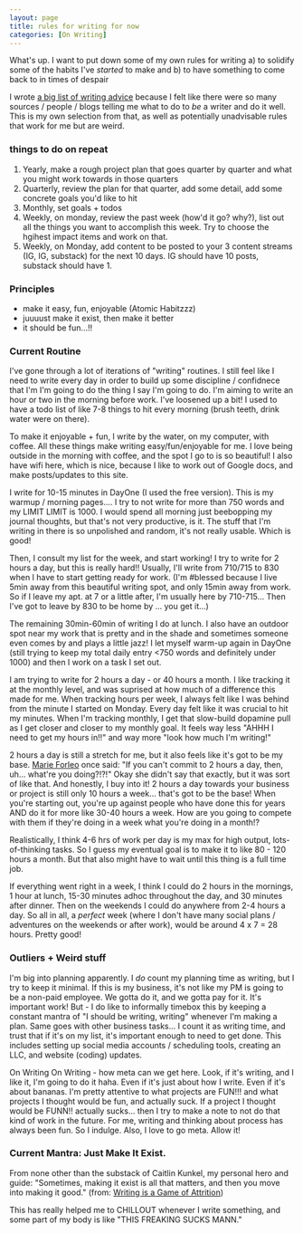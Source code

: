 ```yaml
---
layout: page
title: rules for writing for now
categories: [On Writing]
---
```


What's up. I want to put down some of my own rules for writing 
a) to solidify some of the habits I've _started_ to make and 
b) to have something to come back to in times of despair

I wrote [a big list of writing advice](https://lilya2148.github.io/on%20writing/2025/05/01/writing-advice.html) because I felt like there were so many sources / people / blogs telling me what to do to _be_ a writer and do it well. This is my own selection from that, as well as potentially unadvisable rules that work for me but are weird. 

### things to do on repeat
1. Yearly, make a rough project plan that goes quarter by quarter and what you might work towards in those quarters
2. Quarterly, review the plan for that quarter, add some detail, add some concrete goals you'd like to hit
3. Monthly, set goals + todos
4. Weekly, on monday, review the past week (how'd it go? why?), list out all the things you want to accomplish this week. Try to choose the hgihest impact items and work on that. 
5. Weekly, on Monday, add content to be posted to your 3 content streams (IG, IG, substack) for the next 10 days. IG should have 10 posts, substack should have 1. 

### Principles
- make it easy, fun, enjoyable (Atomic Habitzzz)
- juuuust make it exist, then make it better
- it should be fun...!!

### Current Routine
I've gone through a lot of iterations of "writing" routines. I still feel like I need to write every day in order to build up some discipline / confidnece that I'm I'm going to do the thing I say I'm going to do. I'm aiming to write an hour or two in the morning before work. I've loosened up a bit! I used to have a todo list of like 7-8 things to hit every morning (brush teeth, drink water were on there). 

To make it enjoyable + fun, I write by the water, on my computer, with coffee. All these things make writing easy/fun/enjoyable for me. I love being outside in the morning with coffee, and the spot I go to is so beautiful! I also have wifi here, which is nice, because I like to work out of Google docs, and make posts/updates to this site. 

I write for 10-15 minutes in DayOne (I used the free version). This is my warmup / morning pages.... I try to not write for more than 750 words and my LIMIT LIMIT is 1000. I would spend all morning just beebopping my journal thoughts, but that's not very productive, is it. The stuff that I'm writing in there is so unpolished and random, it's not really usable. Which is good! 

Then, I consult my list for the week, and start working! I try to write for 2 hours a day, but this is really hard!! Usually, I'll write from 710/715 to 830 when I have to start getting ready for work. (I'm #blessed because I live 5min away from this beautiful writing spot, and only 15min away from work. So if I leave my apt. at 7 or a little after, I'm usually here by 710-715... Then I've got to leave by 830 to be home by ... you get it...)

The remaining 30min-60min of writing I do at lunch. I also have an outdoor spot near my work that is pretty and in the shade and sometimes someone even comes by and plays a little jazz! I let myself warm-up again in DayOne (still trying to keep my total daily entry <750 words and definitely under 1000) and then I work on a task I set out. 

I am trying to write for 2 hours a day - or 40 hours a month. I like tracking it at the monthly level, and was suprised at how much of a difference this made for me. When tracking hours per week, I always felt like I was behind from the minute I started on Monday. Every day felt like it was crucial to hit my minutes. When I'm tracking monthly, I get that slow-build dopamine pull as I get closer and closer to my monthly goal. It feels way less "AHHH I need to get my hours in!!" and way more "look how much I'm writing!" 

2 hours a day is still a stretch for me, but it also feels like it's got to be my base. [Marie Forleo](https://www.marieforleo.com/) once said: "If you can't commit to 2 hours a day, then, uh... what're you doing?!?!" Okay she didn't say that exactly, but it was sort of like that. And honestly, I buy into it! 2 hours a day towards your business or project is still only 10 hours a week... that's got to be the base! When you're starting out, you're up against people who have done this for years AND do it for more like 30-40 hours a week. How are you going to compete with them if they're doing in a week what you're doing in a month!? 

Realistically, I think 4-6 hrs of work per day is my max for high output, lots-of-thinking tasks. So I guess my eventual goal is to make it to like 80 - 120 hours a month. But that also might have to wait until this thing is a full time job. 

If everything went right in a week, I think I could do 2 hours in the mornings, 1 hour at lunch, 15-30 minutes adhoc throughout the day, and 30 minutes after dinner. Then on the weekends I could do anywhere from 2-4 hours a day. So all in all, a _perfect_ week (where I don't have many social plans / adventures on the weekends or after work), would be around 4 x 7 = 28 hours. Pretty good! 

### Outliers + Weird stuff
I'm big into planning apparently. I *do* count my planning time as writing, but I try to keep it minimal. If this is my business, it's not like my PM is going to be a non-paid employee. We gotta do it, and we gotta pay for it. It's important work! But - I do like to informally timebox this by keeping a constant mantra of "I should be writing, writing" whenever I'm making a plan. Same goes with other business tasks... I count it as writing time, and trust that if it's on my list, it's important enough to need to get done. This includes setting up social media accounts / scheduling tools, creating an LLC, and website (coding) updates. 

On Writing On Writing - how meta can we get here. Look, if it's writing, and I like it, I'm going to do it haha. Even if it's just about how I write. Even if it's about bananas. I'm pretty attentive to what projects are FUN!!! and what projects I thought would be fun, and actually suck. If a project I thought would be FUNN!! actually sucks... then I try to make a note to not do that kind of work in the future. For me, writing and thinking about process has always been fun. So I indulge. Also, I love to go meta. Allow it! 

### Current Mantra: Just Make It Exist. 
From none other than the substack of Caitlin Kunkel, my personal hero and guide: "Sometimes, making it exist is all that matters, and then you move into making it good." (from: [Writing is a Game of Attrition](https://inputandoutput.substack.com/p/writing-is-a-game-of-attrition))

This has really helped me to CHILLOUT whenever I write something, and some part of my body is like "THIS FREAKING SUCKS MANN." 